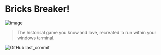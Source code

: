 # Bricks Breaker!
![image](https://github.com/user-attachments/assets/cc4d0d55-07dd-4bed-bb52-060c70276699)

> The historical game you know and love, recreated to run within your windows terminal.

![GitHub last_commit](https://img.shields.io/github/last-commit/Marcrafting/bricksbreaker)
